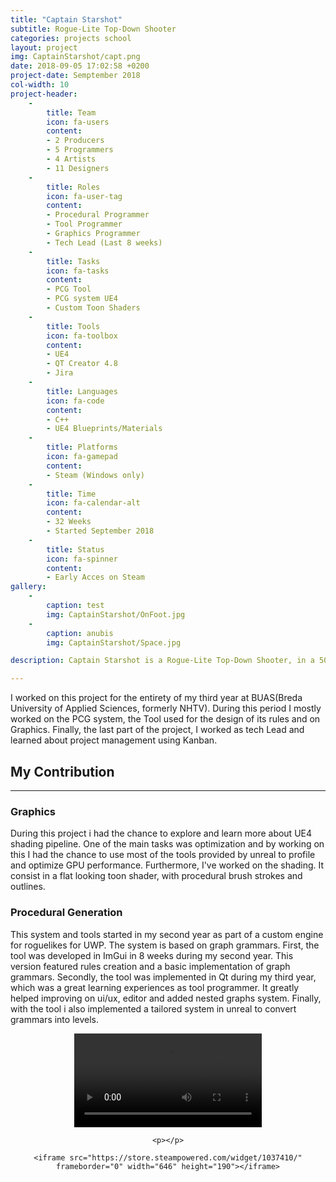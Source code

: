 ```yaml
---
title: "Captain Starshot"
subtitle: Rogue-Lite Top-Down Shooter
categories: projects school
layout: project
img: CaptainStarshot/capt.png
date: 2018-09-05 17:02:58 +0200
project-date: Semptember 2018
col-width: 10
project-header:
    -
        title: Team
        icon: fa-users
        content: 
        - 2 Producers
        - 5 Programmers
        - 4 Artists
        - 11 Designers
    -
        title: Roles
        icon: fa-user-tag
        content: 
        - Procedural Programmer
        - Tool Programmer
        - Graphics Programmer
        - Tech Lead (Last 8 weeks)
    -
        title: Tasks
        icon: fa-tasks
        content: 
        - PCG Tool 
        - PCG system UE4
        - Custom Toon Shaders
    -
        title: Tools
        icon: fa-toolbox
        content: 
        - UE4
        - QT Creator 4.8
        - Jira
    -
        title: Languages
        icon: fa-code
        content: 
        - C++
        - UE4 Blueprints/Materials
    -
        title: Platforms
        icon: fa-gamepad
        content: 
        - Steam (Windows only)
    -
        title: Time
        icon: fa-calendar-alt
        content: 
        - 32 Weeks
        - Started September 2018
    -
        title: Status
        icon: fa-spinner
        content: 
        - Early Acces on Steam
gallery:
    - 
        caption: test 
        img: CaptainStarshot/OnFoot.jpg
    - 
        caption: anubis 
        img: CaptainStarshot/Space.jpg

description: Captain Starshot is a Rogue-Lite Top-Down Shooter, in a 50s pulp-fiction space, where you control a captain and its crew while exploring space and killing aliens.

---
```

I worked on this project for the entirety of my third year at BUAS(Breda University of Applied Sciences, formerly NHTV).
During this period I mostly worked on the PCG system, the Tool used for the design of its rules and on Graphics.
Finally, the last part of the project, I worked as tech Lead and learned about project management using Kanban.

<h2 class="section-heading" id="My Contribution">My Contribution</h2>
 <hr class="primary">

<h3>Graphics</h3>

During this project i had the chance to explore and learn more about UE4 shading pipeline. 
One of the main tasks was optimization and by working on this I had the chance to use most of the tools provided by unreal to profile and optimize GPU performance.
Furthermore, I've worked on the shading. It consist in a flat looking toon shader, with procedural brush strokes and outlines. 

<h3>Procedural Generation</h3>

This system and tools started in my second year as part of a custom engine for roguelikes for UWP. 
The system is based on graph grammars.
First, the tool was developed in ImGui in 8 weeks during my second year. This version featured rules creation and a basic implementation of graph grammars.
Secondly, the tool was implemented in Qt during my third year, which was a great learning experiences as tool programmer. It greatly helped improving on ui/ux, editor and added nested graphs system. 
Finally, with the tool i also implemented a tailored system in unreal to convert grammars into levels.

<div align="center">
    <video controls>
        <source src="/assets/img/portfolio/CaptainStarshot/Pipeline.mp4" type="video/mp4">
    </video>

    <p></p>

    <iframe src="https://store.steampowered.com/widget/1037410/" frameborder="0" width="646" height="190"></iframe>
</div>
